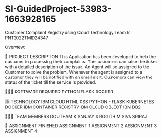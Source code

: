 # SI-GuidedProject-53983-1663928165
Customer Complaint Registry using Cloud Technology
Team Id: PNT2022TMID24347

Overview:

📝 PROJECT DESCRIPTION
This Application has been developed to help the customer in processing their complaints. The customers can raise the ticket with a detailed description of the issue. An Agent will be assigned to the Customer to solve the problem. Whenever the agent is assigned to a customer they will be notified with an email alert. Customers can view the status of the ticket till the service is provided.

👨🏻‍💻 SOFTWARE REQUIRED
PYTHON
FLASK
DOCKER
 
🈸 TECHNOLOGY
IBM CLOUD	HTML	CSS
PYTHON - FLASK	KUBERNETES	DOCKER
IBM CONTAINER REGISTRY	IBM CLOUD OBJECT	IBM DB2

🧑🏻‍🦰 TEAM MEMBERS
GOUTHAM K
SANJAY S
ROGITH M
SIVA SRIRAJ

📒 ASSIGNMENT FINISHED
 ASSIGNMENT 1
 ASSIGNMENT 2
 ASSIGNMENT 3
 ASSIGNMENT 4
